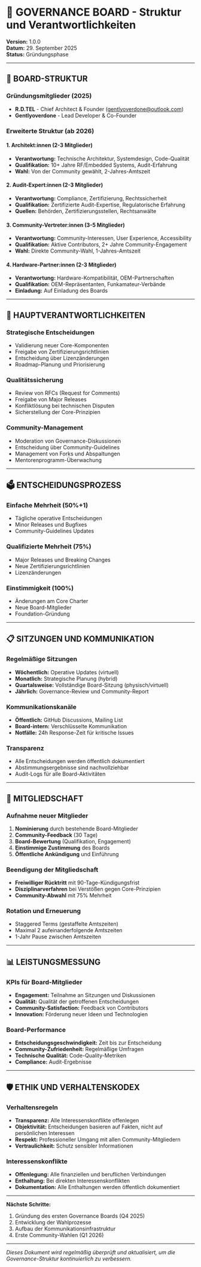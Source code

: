 # 🧠 GOVERNANCE BOARD - Struktur und Verantwortlichkeiten

**Version:** 1.0.0  
**Datum:** 29. September 2025  
**Status:** Gründungsphase  

---

## 👥 **BOARD-STRUKTUR**

### **Gründungsmitglieder (2025)**
- **R.D.TEL** - Chief Architect & Founder (gentlyoverdone@outlook.com)
- **Gentlyoverdone** - Lead Developer & Co-Founder

### **Erweiterte Struktur (ab 2026)**

#### 1. **Architekt:innen (2-3 Mitglieder)**
- **Verantwortung:** Technische Architektur, Systemdesign, Code-Qualität
- **Qualifikation:** 10+ Jahre RF/Embedded Systems, Audit-Erfahrung
- **Wahl:** Von der Community gewählt, 2-Jahres-Amtszeit

#### 2. **Audit-Expert:innen (2-3 Mitglieder)**
- **Verantwortung:** Compliance, Zertifizierung, Rechtssicherheit
- **Qualifikation:** Zertifizierte Audit-Expertise, Regulatorische Erfahrung
- **Quellen:** Behörden, Zertifizierungsstellen, Rechtsanwälte

#### 3. **Community-Vertreter:innen (3-5 Mitglieder)**
- **Verantwortung:** Community-Interessen, User Experience, Accessibility
- **Qualifikation:** Aktive Contributors, 2+ Jahre Community-Engagement
- **Wahl:** Direkte Community-Wahl, 1-Jahres-Amtszeit

#### 4. **Hardware-Partner:innen (2-3 Mitglieder)**
- **Verantwortung:** Hardware-Kompatibilität, OEM-Partnerschaften
- **Qualifikation:** OEM-Repräsentanten, Funkamateur-Verbände
- **Einladung:** Auf Einladung des Boards

---

## 🎯 **HAUPTVERANTWORTLICHKEITEN**

### **Strategische Entscheidungen**
- Validierung neuer Core-Komponenten
- Freigabe von Zertifizierungsrichtlinien
- Entscheidung über Lizenzänderungen
- Roadmap-Planung und Priorisierung

### **Qualitätssicherung**
- Review von RFCs (Request for Comments)
- Freigabe von Major Releases
- Konfliktlösung bei technischen Disputen
- Sicherstellung der Core-Prinzipien

### **Community-Management**
- Moderation von Governance-Diskussionen
- Entscheidung über Community-Guidelines
- Management von Forks und Abspaltungen
- Mentorenprogramm-Überwachung

---

## 🗳️ **ENTSCHEIDUNGSPROZESS**

### **Einfache Mehrheit (50%+1)**
- Tägliche operative Entscheidungen
- Minor Releases und Bugfixes
- Community-Guidelines Updates

### **Qualifizierte Mehrheit (75%)**
- Major Releases und Breaking Changes
- Neue Zertifizierungsrichtlinien
- Lizenzänderungen

### **Einstimmigkeit (100%)**
- Änderungen am Core Charter
- Neue Board-Mitglieder
- Foundation-Gründung

---

## 📋 **SITZUNGEN UND KOMMUNIKATION**

### **Regelmäßige Sitzungen**
- **Wöchentlich:** Operative Updates (virtuell)
- **Monatlich:** Strategische Planung (hybrid)
- **Quartalsweise:** Vollständige Board-Sitzung (physisch/virtuell)
- **Jährlich:** Governance-Review und Community-Report

### **Kommunikationskanäle**
- **Öffentlich:** GitHub Discussions, Mailing List
- **Board-intern:** Verschlüsselte Kommunikation
- **Notfälle:** 24h Response-Zeit für kritische Issues

### **Transparenz**
- Alle Entscheidungen werden öffentlich dokumentiert
- Abstimmungsergebnisse sind nachvollziehbar
- Audit-Logs für alle Board-Aktivitäten

---

## 🔄 **MITGLIEDSCHAFT**

### **Aufnahme neuer Mitglieder**
1. **Nominierung** durch bestehende Board-Mitglieder
2. **Community-Feedback** (30 Tage)
3. **Board-Bewertung** (Qualifikation, Engagement)
4. **Einstimmige Zustimmung** des Boards
5. **Öffentliche Ankündigung** und Einführung

### **Beendigung der Mitgliedschaft**
- **Freiwilliger Rücktritt** mit 90-Tage-Kündigungsfrist
- **Disziplinarverfahren** bei Verstößen gegen Core-Prinzipien
- **Community-Abwahl** mit 75% Mehrheit

### **Rotation und Erneuerung**
- Staggered Terms (gestaffelte Amtszeiten)
- Maximal 2 aufeinanderfolgende Amtszeiten
- 1-Jahr Pause zwischen Amtszeiten

---

## 📊 **LEISTUNGSMESSUNG**

### **KPIs für Board-Mitglieder**
- **Engagement:** Teilnahme an Sitzungen und Diskussionen
- **Qualität:** Qualität der getroffenen Entscheidungen
- **Community-Satisfaction:** Feedback von Contributors
- **Innovation:** Förderung neuer Ideen und Technologien

### **Board-Performance**
- **Entscheidungsgeschwindigkeit:** Zeit bis zur Entscheidung
- **Community-Zufriedenheit:** Regelmäßige Umfragen
- **Technische Qualität:** Code-Quality-Metriken
- **Compliance:** Audit-Ergebnisse

---

## 🛡️ **ETHIK UND VERHALTENSKODEX**

### **Verhaltensregeln**
- **Transparenz:** Alle Interessenskonflikte offenlegen
- **Objektivität:** Entscheidungen basieren auf Fakten, nicht auf persönlichen Interessen
- **Respekt:** Professioneller Umgang mit allen Community-Mitgliedern
- **Vertraulichkeit:** Schutz sensibler Informationen

### **Interessenskonflikte**
- **Offenlegung:** Alle finanziellen und beruflichen Verbindungen
- **Enthaltung:** Bei direkten Interessenskonflikten
- **Dokumentation:** Alle Enthaltungen werden öffentlich dokumentiert

---

**Nächste Schritte:**
1. Gründung des ersten Governance Boards (Q4 2025)
2. Entwicklung der Wahlprozesse
3. Aufbau der Kommunikationsinfrastruktur
4. Erste Community-Wahlen (Q1 2026)

---

*Dieses Dokument wird regelmäßig überprüft und aktualisiert, um die Governance-Struktur kontinuierlich zu verbessern.*
